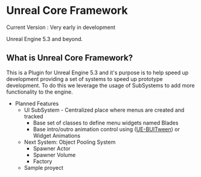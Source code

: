 # Unreal Core Framework
Current Version : Very early in development

Unreal Engine 5.3 and beyond.

What is Unreal Core Framework?
---
This is a Plugin for Unreal Engine 5.3 and it's purpose is to help speed up development providing a set of systems to speed up prototype development. To do this we leverage the usage of SubSystems to add more functionality to the engine.

* Planned Features
	* UI SubSystem - Centralized place where menus are created and tracked
	 	* Base set of classes to define menu widgets named Blades
	  	* Base intro/outro animation control using ([UE-BUITween](https://github.com/benui-dev/UE-BUITween)) or Widget Animations
	* Next System: Object Pooling System
 		* Spawner Actor
   		* Spawner Volume
     	* Factory
	* Sample proyect
  	    

